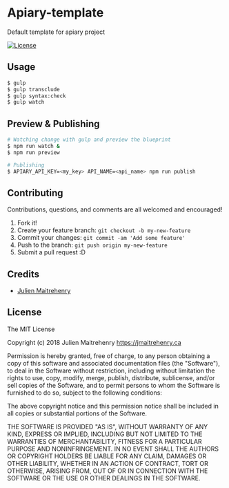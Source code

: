 # Apiary-template

Default template for apiary project

[![License](http://img.shields.io/:license-mit-blue.svg)](http://doge.mit-license.org)

## Usage
```bash
$ gulp
$ gulp transclude
$ gulp syntax:check
$ gulp watch
```

## Preview & Publishing
```bash
# Watching change with gulp and preview the blueprint
$ npm run watch &
$ npm run preview

# Publishing
$ APIARY_API_KEY=<my_key> API_NAME=<api_name> npm run publish
```

## Contributing
Contributions, questions, and comments are all welcomed and encouraged!

1. Fork it!
2. Create your feature branch: `git checkout -b my-new-feature`
3. Commit your changes: `git commit -am 'Add some feature'`
4. Push to the branch: `git push origin my-new-feature`
5. Submit a pull request :D

## Credits

- [Julien Maitrehenry](https://github.com/jmaitrehenry)

## License

The MIT License

Copyright (c) 2018 Julien Maitrehenry https://jmaitrehenry.ca

Permission is hereby granted, free of charge, to any person obtaining a copy
of this software and associated documentation files (the "Software"), to deal
in the Software without restriction, including without limitation the rights
to use, copy, modify, merge, publish, distribute, sublicense, and/or sell
copies of the Software, and to permit persons to whom the Software is
furnished to do so, subject to the following conditions:

The above copyright notice and this permission notice shall be included in
all copies or substantial portions of the Software.

THE SOFTWARE IS PROVIDED "AS IS", WITHOUT WARRANTY OF ANY KIND, EXPRESS OR
IMPLIED, INCLUDING BUT NOT LIMITED TO THE WARRANTIES OF MERCHANTABILITY,
FITNESS FOR A PARTICULAR PURPOSE AND NONINFRINGEMENT. IN NO EVENT SHALL THE
AUTHORS OR COPYRIGHT HOLDERS BE LIABLE FOR ANY CLAIM, DAMAGES OR OTHER
LIABILITY, WHETHER IN AN ACTION OF CONTRACT, TORT OR OTHERWISE, ARISING FROM,
OUT OF OR IN CONNECTION WITH THE SOFTWARE OR THE USE OR OTHER DEALINGS IN
THE SOFTWARE.

